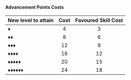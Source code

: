 #### Advancement Points Costs

New level to attain | Cost | Favoured Skill Cost
--- | :---: | :---:
&#9830; | 4 | 3
♦♦ | 8 | 6
♦♦♦ | 12 | 9
♦♦♦♦ | 16 | 12
♦♦♦♦♦ | 20 | 15
♦♦♦♦♦♦ | 24 | 18
